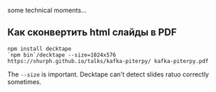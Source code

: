 some technical moments...





## Как сконвертить html слайды в PDF
```
npm install decktape
`npm bin`/decktape --size=1024x576 https://shurph.github.io/talks/kafka-piterpy/ kafka-piterpy.pdf
```

The `--size` is important. Decktape can't detect slides ratuo correctly sometimes.

